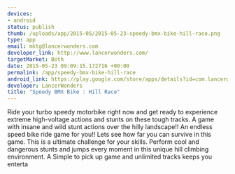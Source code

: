 ```yaml
--- 
devices: 
- android
status: publish
thumb: /uploads/app/2015-05/2015-05-23-speedy-bmx-bike-hill-race.png
type: app
email: mktg@lancerwonders.com
developer_link: http://www.lancerwonders.com/
targetMarket: Both
date: 2015-05-23 09:09:15.172716 +00:00
permalink: /app/speedy-bmx-bike-hill-race
android_link: https://play.google.com/store/apps/details?id=com.lancerwonders.speedybmxhillbike
developer: LancerWonders
title: "Speedy BMX Bike : Hill Race"
---
```


Ride your turbo speedy motorbike right now and get
ready to experience extreme high-voltage actions and
stunts on these tough tracks.
A game with insane and wild stunt actions over the hilly
landscape!!
An endless speed bike ride game for you!! Lets see how
far you can survive in this game. This is a ultimate
challenge for your skills.
Perform cool and dangerous stunts and jumps every
moment in this unique hill climbing environment.
A Simple to pick up game and unlimited tracks keeps
you enterta
